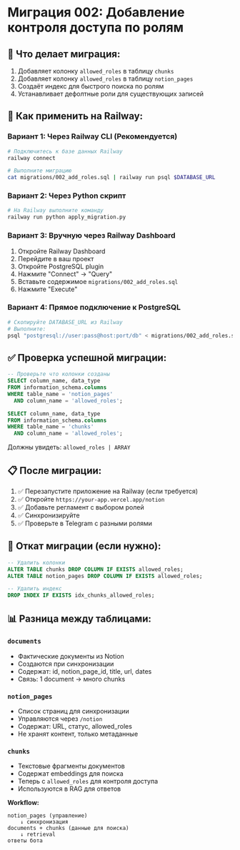# Миграция 002: Добавление контроля доступа по ролям

## 🎯 Что делает миграция:

1. Добавляет колонку `allowed_roles` в таблицу `chunks`
2. Добавляет колонку `allowed_roles` в таблицу `notion_pages`
3. Создаёт индекс для быстрого поиска по ролям
4. Устанавливает дефолтные роли для существующих записей

## 🚀 Как применить на Railway:

### Вариант 1: Через Railway CLI (Рекомендуется)

```bash
# Подключитесь к базе данных Railway
railway connect

# Выполните миграцию
cat migrations/002_add_roles.sql | railway run psql $DATABASE_URL
```

### Вариант 2: Через Python скрипт

```bash
# На Railway выполните команду
railway run python apply_migration.py
```

### Вариант 3: Вручную через Railway Dashboard

1. Откройте Railway Dashboard
2. Перейдите в ваш проект
3. Откройте PostgreSQL plugin
4. Нажмите "Connect" → "Query"
5. Вставьте содержимое `migrations/002_add_roles.sql`
6. Нажмите "Execute"

### Вариант 4: Прямое подключение к PostgreSQL

```bash
# Скопируйте DATABASE_URL из Railway
# Выполните:
psql "postgresql://user:pass@host:port/db" < migrations/002_add_roles.sql
```

## ✅ Проверка успешной миграции:

```sql
-- Проверьте что колонки созданы
SELECT column_name, data_type 
FROM information_schema.columns 
WHERE table_name = 'notion_pages' 
  AND column_name = 'allowed_roles';

SELECT column_name, data_type 
FROM information_schema.columns 
WHERE table_name = 'chunks' 
  AND column_name = 'allowed_roles';
```

Должны увидеть: `allowed_roles | ARRAY`

## 📋 После миграции:

1. ✅ Перезапустите приложение на Railway (если требуется)
2. ✅ Откройте `https://your-app.vercel.app/notion`
3. ✅ Добавьте регламент с выбором ролей
4. ✅ Синхронизируйте
5. ✅ Проверьте в Telegram с разными ролями

## 🔄 Откат миграции (если нужно):

```sql
-- Удалить колонки
ALTER TABLE chunks DROP COLUMN IF EXISTS allowed_roles;
ALTER TABLE notion_pages DROP COLUMN IF EXISTS allowed_roles;

-- Удалить индекс
DROP INDEX IF EXISTS idx_chunks_allowed_roles;
```

## 📊 Разница между таблицами:

### `documents`
- Фактические документы из Notion
- Создаются при синхронизации
- Содержат: id, notion_page_id, title, url, dates
- Связь: 1 document → много chunks

### `notion_pages`
- Список страниц для синхронизации
- Управляются через `/notion`
- Содержат: URL, статус, allowed_roles
- Не хранят контент, только метаданные

### `chunks`
- Текстовые фрагменты документов
- Содержат embeddings для поиска
- Теперь с `allowed_roles` для контроля доступа
- Используются в RAG для ответов

**Workflow:**
```
notion_pages (управление) 
    ↓ синхронизация
documents + chunks (данные для поиска)
    ↓ retrieval
ответы бота
```

